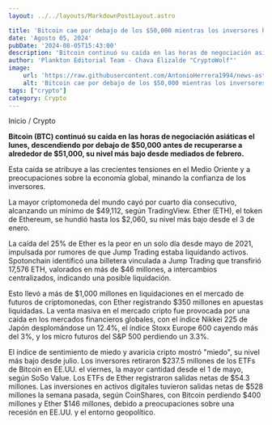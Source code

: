 ```yaml
---
layout: ../../layouts/MarkdownPostLayout.astro

title: 'Bitcoin cae por debajo de los $50,000 mientras los inversores huyen de los activos de riesgo'
date: 'Agosto 05, 2024'
pubDate: '2024-08-05T15:43:00'
description: 'Bitcoin continuó su caída en las horas de negociación asiáticas el lunes, descendiendo por debajo de $50,000 antes de recuperarse a alrededor de $51,000.'
author: 'Plankton Editorial Team - Chava Elizalde "CryptoWolf"'
image:
    url: 'https://raw.githubusercontent.com/AntonioHerrera1994/news-astro/master/src/assets/crypto/crypto211.webp'
    alt: 'Bitcoin cae por debajo de los $50,000 mientras los inversores huyen de los activos de riesgo'
tags: ["crypto"]
category: Crypto
---
```



<span><a href="/" style="text-decoration:none;color:#0F1416">Inicio</a> / <a href="/crypto" style="text-decoration:none;color:#0F1416">Crypto</a></span>

<p style="font-weight: bold;">Bitcoin (BTC) continuó su caída en las horas de negociación asiáticas el lunes, descendiendo por debajo de $50,000 antes de recuperarse a alrededor de $51,000, su nivel más bajo desde mediados de febrero.</p>

Esta caída se atribuye a las crecientes tensiones en el Medio Oriente y a preocupaciones sobre la economía global, minando la confianza de los inversores.

La mayor criptomoneda del mundo cayó por cuarto día consecutivo, alcanzando un mínimo de $49,112, según TradingView. Ether (ETH), el token de Ethereum, se hundió hasta los $2,060, su nivel más bajo desde el 3 de enero.

La caída del 25% de Ether es la peor en un solo día desde mayo de 2021, impulsada por rumores de que Jump Trading estaba liquidando activos. Spotonchain identificó una billetera vinculada a Jump Trading que transfirió 17,576 ETH, valorados en más de $46 millones, a intercambios centralizados, indicando una posible liquidación.

Esto llevó a más de $1,000 millones en liquidaciones en el mercado de futuros de criptomonedas, con Ether registrando $350 millones en apuestas liquidadas. La venta masiva en el mercado cripto fue provocada por una caída en los mercados financieros globales, con el índice Nikkei 225 de Japón desplomándose un 12.4%, el índice Stoxx Europe 600 cayendo más del 3%, y los micro futuros del S&P 500 perdiendo un 3.3%.

El índice de sentimiento de miedo y avaricia cripto mostró "miedo", su nivel más bajo desde julio. Los inversores retiraron $237.5 millones de los ETFs de Bitcoin en EE.UU. el viernes, la mayor cantidad desde el 1 de mayo, según SoSo Value. Los ETFs de Ether registraron salidas netas de $54.3 millones. Las inversiones en activos digitales tuvieron salidas netas de $528 millones la semana pasada, según CoinShares, con Bitcoin perdiendo $400 millones y Ether $146 millones, debido a preocupaciones sobre una recesión en EE.UU. y el entorno geopolítico.